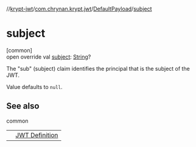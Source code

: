 //[krypt-jwt](../../../index.md)/[com.chrynan.krypt.jwt](../index.md)/[DefaultPayload](index.md)/[subject](subject.md)

# subject

[common]\
open override val [subject](subject.md): [String](https://kotlinlang.org/api/latest/jvm/stdlib/kotlin/-string/index.html)?

The &quot;sub&quot; (subject) claim identifies the principal that is the subject of the JWT.

Value defaults to `null`.

## See also

common

| | |
|---|---|
|  | [JWT Definition](https://datatracker.ietf.org/doc/html/rfc7519#section-4.1.2) |
